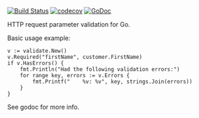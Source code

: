 [![Build Status](https://travis-ci.org/Teamwork/validate.svg?branch=master)](https://travis-ci.org/Teamwork/validate)
[![codecov](https://codecov.io/gh/Teamwork/validate/branch/master/graph/badge.svg?token=n0k8YjbQOL)](https://codecov.io/gh/Teamwork/validate)
[![GoDoc](https://godoc.org/github.com/Teamwork/validate?status.svg)](https://godoc.org/github.com/Teamwork/validate)

HTTP request parameter validation for Go.

Basic usage example:

	v := validate.New()
	v.Required("firstName", customer.FirstName)
	if v.HasErrors() {
		fmt.Println("Had the following validation errors:")
		for range key, errors := v.Errors {
			fmt.Printf("    %v: %v", key, strings.Join(errors))
		}
	}

See godoc for more info.
